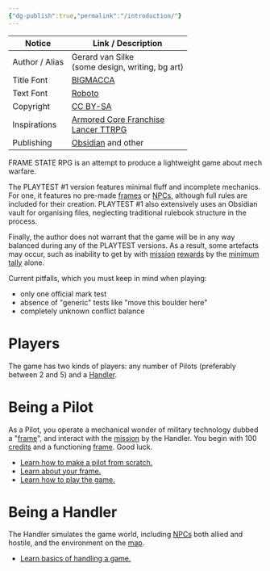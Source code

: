 ```yaml
---
{"dg-publish":true,"permalink":"/introduction/"}
---
```


| Notice         | Link / Description                                                                                                     |
| -------------- | ---------------------------------------------------------------------------------------------------------------------- |
| Author / Alias | Gerard van Silke<br>(some design, writing, bg art)                                                                     |
| Title Font     | [BIGMACCA](https://www.dafont.com/bigmacca.font)                                                                       |
| Text Font      | [Roboto](https://www.dafont.com/roboto.font)                                                                           |
| Copyright      | [CC BY-SA](https://creativecommons.org/licenses/by-sa/4.0/)                                                            |
| Inspirations   | [Armored Core Franchise](https://en.wikipedia.org/wiki/Armored_Core)<br>[Lancer TTRPG](https://massifpress.com/lancer) |
| Publishing     | [Obsidian](https://obsidian.md) and other                                                                              |
FRAME STATE RPG is an attempt to produce a lightweight game about mech warfare. 

The PLAYTEST #1 version features minimal fluff and incomplete mechanics. For one, it features no pre-made [frames](Frame) or [NPCs](NPC%20Design), although full rules are included for their creation. PLAYTEST #1 also extensively uses an Obsidian vault for organising files, neglecting traditional rulebook structure in the process.

Finally, the author does not warrant that the game will be in any way balanced during any of the PLAYTEST versions. As a result, some artefacts may occur, such as inability to get by with [mission](Missions) [rewards](Credits) by the [minimum tally](Handling.md) alone.

Current pitfalls, which you must keep in mind when playing: 
* only one official mark test
* absence of "generic" tests like "move this boulder here"
* completely unknown conflict balance

# Players
The game has two kinds of players: any number of Pilots (preferably between 2 and 5) and a [Handler](Handling.md).

# Being a Pilot
As a Pilot, you operate a mechanical wonder of military technology dubbed a "[frame](Frame)", and interact with the [mission](Missions) by the Handler. You begin with 100 [credits](Credits) and a functioning [frame](Frame). Good luck.
* [Learn how to make a pilot from scratch.](Making%20A%20Pilot.md)
* [Learn about your frame.](Piloting%20Your%20Frame)
* [Learn how to play the game.](Playing%20The%20Game)
  
# Being a Handler
The Handler simulates the game world, including [NPCs](Entities) both allied and hostile, and the environment on the [map](Map).
* [Learn basics of handling a game.](Handling.md)